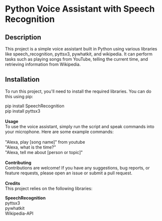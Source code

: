 # Python Voice Assistant with Speech Recognition

## Description
This project is a simple voice assistant built in Python using various libraries like speech_recognition, pyttsx3, pywhatkit, and wikipedia. It can perform tasks such as playing songs from YouTube, telling the current time, and retrieving information from Wikipedia.

## Installation
To run this project, you'll need to install the required libraries. You can do this using pip:


pip install SpeechRecognition<br>
pip install pyttsx3
<br><br>
<b>Usage</b><br>
To use the voice assistant, simply run the script and speak commands into your microphone. Here are some example commands:<br>
<br>
"Alexa, play [song name]" from youtube<br>
"Alexa, what is the time?"<br>
"Alexa, tell me about [person or topic]"<br><br>
<strong>Contributing</strong><br>
Contributions are welcome! If you have any suggestions, bug reports, or feature requests, please open an issue or submit a pull request.<br>
<br>
<strong>Credits</strong><br>
This project relies on the following libraries:<br>

<strong>SpeechRecognition</strong><br>
pyttsx3<br>
pywhatkit<br>
Wikipedia-API<br>
